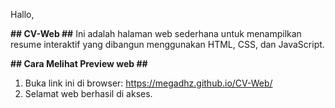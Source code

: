 Hallo,

**## CV-Web ##**
Ini adalah halaman web sederhana untuk menampilkan resume interaktif yang dibangun menggunakan HTML, CSS, dan JavaScript.

**## Cara Melihat Preview web ##**

1. Buka link ini di browser:  https://megadhz.github.io/CV-Web/
2. Selamat web berhasil di akses.

